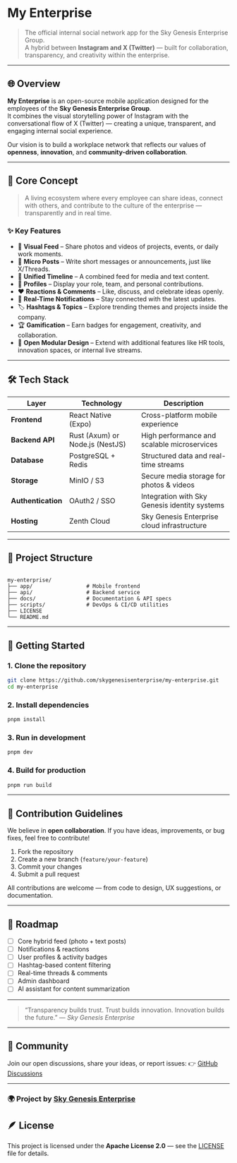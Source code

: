 # My Enterprise  
> The official internal social network app for the Sky Genesis Enterprise Group.  
> A hybrid between **Instagram and X (Twitter)** — built for collaboration, transparency, and creativity within the enterprise.

---

## 🌐 Overview
**My Enterprise** is an open-source mobile application designed for the employees of the **Sky Genesis Enterprise Group**.  
It combines the visual storytelling power of Instagram with the conversational flow of X (Twitter) — creating a unique, transparent, and engaging internal social experience.

Our vision is to build a workplace network that reflects our values of **openness**, **innovation**, and **community-driven collaboration**.

---

## 🧭 Core Concept
> A living ecosystem where every employee can share ideas, connect with others, and contribute to the culture of the enterprise — transparently and in real time.

### ✨ Key Features
- 📸 **Visual Feed** – Share photos and videos of projects, events, or daily work moments.  
- 💬 **Micro Posts** – Write short messages or announcements, just like X/Threads.  
- 🔁 **Unified Timeline** – A combined feed for media and text content.  
- 👥 **Profiles** – Display your role, team, and personal contributions.  
- ❤️ **Reactions & Comments** – Like, discuss, and celebrate ideas openly.  
- 🔔 **Real-Time Notifications** – Stay connected with the latest updates.  
- 🏷️ **Hashtags & Topics** – Explore trending themes and projects inside the company.  
- 🏆 **Gamification** – Earn badges for engagement, creativity, and collaboration.  
- 🧩 **Open Modular Design** – Extend with additional features like HR tools, innovation spaces, or internal live streams.

---

## 🛠️ Tech Stack

| Layer | Technology | Description |
|-------|-------------|-------------|
| **Frontend** | React Native (Expo) | Cross-platform mobile experience |
| **Backend API** | Rust (Axum) or Node.js (NestJS) | High performance and scalable microservices |
| **Database** | PostgreSQL + Redis | Structured data and real-time streams |
| **Storage** | MinIO / S3 | Secure media storage for photos & videos |
| **Authentication** | OAuth2 / SSO | Integration with Sky Genesis identity systems |
| **Hosting** | Zenth Cloud | Sky Genesis Enterprise cloud infrastructure |

---

## 🧱 Project Structure
```

my-enterprise/
├── app/                 # Mobile frontend
├── api/                 # Backend service
├── docs/                # Documentation & API specs
├── scripts/             # DevOps & CI/CD utilities
├── LICENSE
└── README.md

```

---

## 🚀 Getting Started

### 1. Clone the repository
```bash
git clone https://github.com/skygenesisenterprise/my-enterprise.git
cd my-enterprise
```

### 2. Install dependencies

```bash
pnpm install
```

### 3. Run in development

```bash
pnpm dev
```

### 4. Build for production

```bash
pnpm run build
```

---

## 🧩 Contribution Guidelines

We believe in **open collaboration**.
If you have ideas, improvements, or bug fixes, feel free to contribute!

1. Fork the repository
2. Create a new branch (`feature/your-feature`)
3. Commit your changes
4. Submit a pull request

All contributions are welcome — from code to design, UX suggestions, or documentation.

---

## 🧠 Roadmap

* [ ] Core hybrid feed (photo + text posts)
* [ ] Notifications & reactions
* [ ] User profiles & activity badges
* [ ] Hashtag-based content filtering
* [ ] Real-time threads & comments
* [ ] Admin dashboard
* [ ] AI assistant for content summarization

---

> “Transparency builds trust.
> Trust builds innovation.
> Innovation builds the future.”
> — *Sky Genesis Enterprise*

---

## 🤝 Community

Join our open discussions, share your ideas, or report issues:
👉 [GitHub Discussions](https://github.com/skygenesisenterprise/my-enterprise/discussions)

---

### 🌍 Project by [Sky Genesis Enterprise](https://skygenesisenterprise.com)

## 🪶 License

This project is licensed under the **Apache License 2.0** — see the [LICENSE](LICENSE) file for details.
